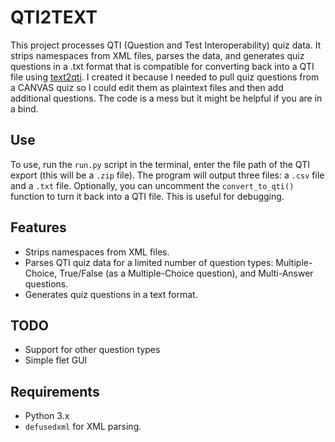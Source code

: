 # QTI2TEXT

This project processes QTI (Question and Test Interoperability) quiz data. It strips namespaces from XML files, parses the data, and generates quiz questions in a .txt format that is compatible for converting back into a QTI file using [text2qti](https://github.com/gpoore/text2qti). I created it because I needed to pull quiz questions from a CANVAS quiz so I could edit them as plaintext files and then add additional questions. The code is a mess but it might be helpful if you are in a bind.

## Use

To use, run the `run.py` script in the terminal, enter the file path of the QTI export (this will be a `.zip` file). The program will output three files: a `.csv` file and a `.txt` file. Optionally, you can uncomment the `convert_to_qti()` function to turn it back into a QTI file. This is useful for debugging.

## Features

- Strips namespaces from XML files.
- Parses QTI quiz data for a limited number of question types: Multiple-Choice, True/False (as a Multiple-Choice question), and Multi-Answer questions.
- Generates quiz questions in a text format.

## TODO

- Support for other question types
- Simple flet GUI

## Requirements

- Python 3.x
- `defusedxml` for XML parsing.
